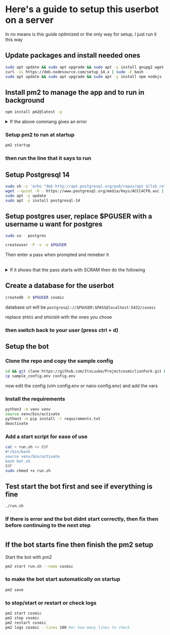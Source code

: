 
# Here's a guide to setup this userbot on a server

In no means is this guide optimized or the only way for setup, I just run it this way

## Update packages and install needed ones

```sh
sudo apt update && sudo apt upgrade && sudo apt -y install gnupg2 wget vim git gcc python3-dev build-essential python3-venv libpq-dev psycopg2-binary
curl -sL https://deb.nodesource.com/setup_14.x | sudo -E bash -
sudo apt update && sudo apt upgrade && sudo apt -y install npm nodejs
```

## Install pm2 to manage the app and to run in background

```sh
npm install pm2@latest -g
```

<details>
    <summary>
    If the above commang gives an error
    </summary>

```sh
sudo mkdir /usr/local/lib/node_modules
sudo chown -R $USER /usr/local/lib/node_modules
```

</details>


### Setup pm2 to run at startup

```sh
pm2 startup
```

### then run the line that it says to run

## Setup Postgresql 14

```sh
sudo sh -c 'echo "deb http://apt.postgresql.org/pub/repos/apt $(lsb_release -cs)-pgdg main" > /etc/apt/sources.list.d/pgdg.list'
wget --quiet -O - https://www.postgresql.org/media/keys/ACCC4CF8.asc | sudo apt-key add -
sudo apt -y update
sudo apt -y install postgresql-14
```

## Setup postgres user, replace $PGUSER with a username u want for postgres

```sh
sudo su - postgres

createuser -P -s -e $PGUSER
```

Then enter a pass when prompted and remeber it

<br>

<details>
    <summary>
    If it shows that the pass starts with SCRAM then do the following
    </summary>

### Edit the postgresql.conf and switch to md5 password_encryption

Look for Authentication section then password_encryption and set it to md5 (it was scram-sha-256) and uncomment the line if commented

```sh
sudo vim /etc/postgresql/13/master/postgresql.conf
```

### Edit the pg_hba.conf and switch the authentication to md5

Look for the scram and replace them by md5

```sh
sudo vim /etc/postgresql/13/master/pg_hba.conf
```

### Then change the user password

```sh
psql
ALTER USER $PGUSER WITH PASSWORD 'NEW_PASSWORD_HERE';
ctrl + d
```

</details>


## Create a database for the userbot

```sh
createdb -O $PGUSER cosmic
```

database url will be `postgresql://$PGUSER:$PASS@localhost:5432/cosmic`

replace `$PASS` and `$PGUSER` with the ones you chose

### then switch back to your user (press ctrl + d)

## Setup the bot

### Clone the repo and copy the sample config

```sh
cd && git clone https://github.com/ItsLuuke/ProjectcosmiclionFork.git && cd ProjectFizilionFork
cp sample_config.env config.env
```

now edit the config (vim config.env or nano config.env) and add the vars

### Install the requirements

```sh
python3 -m venv venv
source venv/bin/activate
python3 -m pip install -r requirements.txt
deactivate
```

### Add a start script for ease of use

```sh
cat > run.sh << EOF
#!/bin/bash
source venv/bin/activate
bash bot.sh
EOF
sudo chmod +x run.sh
```

## Test start the bot first and see if everything is fine

```sh
./run.sh
```

### If there is error and the bot didnt start correctly, then fix then before continuing to the next step

#

## If the bot starts fine then finish the pm2 setup

Start the bot with pm2

```sh
pm2 start run.sh --name cosmic
```

### to make the bot start automatically on startup 

```sh
pm2 save
```

### to stop/start or restart or check logs

```sh
pm2 start cosmic
pm2 stop cosmic
pm2 restart cosmic
pm2 logs cosmic --lines 100 #or how many lines to check
```
